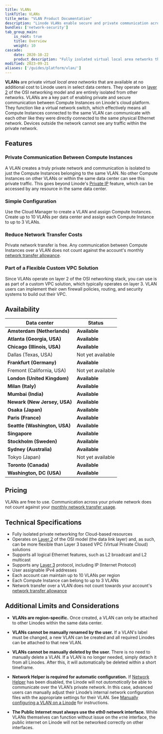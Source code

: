 ```yaml
---
title: VLANs
linkTitle: VLANs
title_meta: "VLAN Product Documentation"
description: "Linode VLANs enable secure and private communication across Linodes within the same data center region. This free service is a great way to keep your cloud workloads secure. VLANs are easy to create using the Linode Cloud Manager, API, and CLI."
bundles: ['network-security']
tab_group_main:
    is_root: true
    title: Overview
    weight: 10
cascade:
    date: 2020-10-22
    product_description: "Fully isolated virtual local area networks that enable private communication between cloud-based resources"
modified: 2023-09-21
aliases: ['/guides/platform/vlan/']
---
```


**VLANs** are private *virtual local area networks* that are available at no additional cost to Linode users in select data centers. They operate on [layer 2](https://en.wikipedia.org/wiki/OSI_model#Layer_2:_Data_Link_Layer) of the OSI networking model and are entirely isolated from other networks. VLANs are a key part of enabling private and secure communication between Compute Instances on Linode's cloud platform. They function like a virtual network switch, which effectively means all Compute Instances connected to the same VLAN can communicate with each other like they were directly connected to the same physical Ethernet network. Devices outside the network cannot see any traffic within the private network.

## Features

### Private Communication Between Compute Instances

A VLAN creates a truly private network and communication is isolated to just the Compute Instances belonging to the same VLAN. No other Compute Instances on other VLANs or within the same data center can see this private traffic. This goes beyond Linode's [Private IP](/docs/products/compute/compute-instances/guides/manage-ip-addresses/#types-of-ip-addresses) feature, which can be accessed by any resource in the same data center.

### Simple Configuration

Use the Cloud Manager to create a VLAN and assign Compute Instances. Create up to 10 VLANs per data center and assign each Compute Instance to up to 3 VLANs.

### Reduce Network Transfer Costs

Private network transfer is free. Any communication between Compute Instances over a VLAN does not count against the account's monthly [network transfer allowance](/docs/products/platform/get-started/guides/network-transfer/).

### Part of a Flexible Custom VPC Solution

Since VLANs operate on layer 2 of the OSI networking stack, you can use is as part of a custom VPC solution, which typically operates on layer 3. VLAN users can implement their own firewall policies, routing, and security systems to build out their VPC.

## Availability

| Data center | Status |
| -- | -- |
| **Amsterdam (Netherlands)** | **Available** |
| **Atlanta (Georgia, USA)** | **Available** |
| **Chicago (Illinois, USA)** | **Available** |
| Dallas (Texas, USA) | Not yet available |
| **Frankfurt (Germany)** | **Available** |
| Fremont (California, USA) | Not yet available |
| **London (United Kingdom)** | **Available** |
| **Milan (Italy)** | **Available** |
| **Mumbai (India)** | **Available** |
| **Newark (New Jersey, USA)** | **Available** |
| **Osaka (Japan)** | **Available** |
| **Paris (France)** | **Available** |
| **Seattle (Washington, USA)** | **Available** |
| **Singapore** | **Available** |
| **Stockholm (Sweden)** | **Available** |
| **Sydney (Australia)** | **Available** |
| Tokyo (Japan) | Not yet available |
| **Toronto (Canada)** | **Available** |
| **Washington, DC (USA)** | **Available** |

## Pricing

VLANs are free to use. Communication across your private network does not count against your [monthly network transfer usage](/docs/products/platform/get-started/guides/network-transfer/).

## Technical Specifications

- Fully isolated private networking for Cloud-based resources
- Operates on [Layer 2](https://en.wikipedia.org/wiki/OSI_model#Layer_2:_Data_link_layer) of the OSI model (the data link layer) and, as such, can be more flexible than Layer 3 based VPC (Virtual Private Cloud) solutions
- Supports all logical Ethernet features, such as L2 broadcast and L2 multicast
- Supports any [Layer 3](https://en.wikipedia.org/wiki/OSI_model#Layer_3:_Network_layer) protocol, including IP (Internet Protocol)
- User assignable IPv4 addresses
- Each account can maintain up to 10 VLANs per region
- Each Compute Instance can belong to up to 3 VLANs
- Network transfer over a VLAN does not count towards your account's [network transfer allowance](/docs/products/platform/get-started/guides/network-transfer/)

## Additional Limits and Considerations

- **VLANs are region-specific.**  Once created, a VLAN can only be attached to other Linodes within the same data center.

- **VLANs cannot be manually renamed by the user.** If a VLAN's label must be changed, a new VLAN can be created and all required Linodes can be attached to that new VLAN.

- **VLANs cannot be manually deleted by the user.** There is no need to manually delete a VLAN. If a VLAN is no longer needed, simply detach it from all Linodes. After this, it will automatically be deleted within a short timeframe.

- **Network Helper is required for automatic configuration.** If [Network Helper](/docs/products/compute/compute-instances/guides/network-helper/) has been disabled, the Linode will not *automatically* be able to communicate over the VLAN’s private network. In this case, advanced users can manually adjust their Linode’s internal network configuration files with the appropriate settings for their VLAN. See [Manually configuring a VLAN on a Linode](/docs/products/networking/vlans/guides/manually-configuring-a-vlan/) for instructions.

- **The Public Internet must always use the eth0 network interface.** While VLANs themselves can function without issue on the `eth0` interface, the public internet on Linode will not be networked correctly on other interfaces.